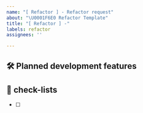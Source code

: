 ```yaml
---
name: "[ Refactor ] - Refactor request"
about: "\U0001F6E0️ Refactor Template"
title: "[ Refactor ] -"
labels: refactor
assignees: ''

---
```


## 🛠️ Planned development features

## 📝 check-lists
- [ ]
